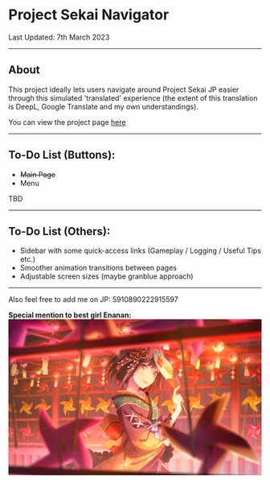 # **Project Sekai Navigator**

Last Updated: 7th March 2023

----
## **About**
This project ideally lets users navigate around Project Sekai JP easier through this simulated 'translated' experience (the extent of this translation is DeepL, Google Translate and my own understandings).

You can view the project page [here](https://angelocarasig.github.io/prsk-navigator/)

----
## **To-Do List (Buttons):**
- ~~Main Page~~
- Menu

TBD

----
## **To-Do List (Others):**
- Sidebar with some quick-access links (Gameplay / Logging / Useful Tips etc.)
- Smoother animation transitions between pages
- Adjustable screen sizes (maybe granblue approach)

----
Also feel free to add me on JP: 5910890222915597

**Special mention to best girl Enanan:**
![Enanan](./misc/bestgirl.png)
